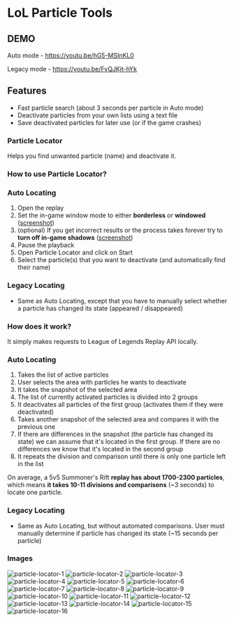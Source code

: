 # LoL Particle Tools

## DEMO

Auto mode - https://youtu.be/hG5-MSInKL0

Legacy mode - https://youtu.be/FvQJKjt-hYk

## Features

- Fast particle search (about 3 seconds per particle in Auto mode)
- Deactivate particles from your own lists using a text file
- Save deactivated particles for later use (or if the game crashes)

### Particle Locator

Helps you find unwanted particle (name) and deactivate it.

### How to use Particle Locator?

### Auto Locating

1. Open the replay
2. Set the in-game window mode to either **borderless** or **windowed** ([screenshot](demo/settings/window-mode.png?raw=true 'window mode'))
3. (optional) If you get incorrect results or the process takes forever try to **turn off in-game shadows** ([screenshot](demo/settings/shadow-quality.png?raw=true 'shadow quality'))
4. Pause the playback
5. Open Particle Locator and click on Start
6. Select the particle(s) that you want to deactivate (and automatically find their name)

### Legacy Locating

- Same as Auto Locating, except that you have to manually select whether a particle has changed its state (appeared / disappeared)

### How does it work?

It simply makes requests to League of Legends Replay API locally.

### Auto Locating

1. Takes the list of active particles
2. User selects the area with particles he wants to deactivate
3. It takes the snapshot of the selected area
4. The list of currently activated particles is divided into 2 groups
5. It deactivates all particles of the first group (activates them if they were deactivated)
6. Takes another snapshot of the selected area and compares it with the previous one
7. If there are differences in the snapshot (the particle has changed its state) we can assume that it's located in the first group.
   If there are no differences we know that it's located in the second group
8. It repeats the division and comparison until there is only one particle left in the list

On average, a 5v5 Summoner's Rift **replay has about 1700-2300 particles**, which means **it takes 10-11 divisions and comparisons** (~3 seconds) to locate one particle.

### Legacy Locating

- Same as Auto Locating, but without automated comparisons. User must manually determine if particle has changed its state (~15 seconds per particle)

### Images

![particle-locator-1](demo/particle-locator-1.png?raw=true)
![particle-locator-2](demo/particle-locator-2.png?raw=true)
![particle-locator-3](demo/particle-locator-3.png?raw=true)
![particle-locator-4](demo/particle-locator-4.png?raw=true)
![particle-locator-5](demo/particle-locator-5.png?raw=true)
![particle-locator-6](demo/particle-locator-6.png?raw=true)
![particle-locator-7](demo/particle-locator-7.png?raw=true)
![particle-locator-8](demo/particle-locator-8.png?raw=true)
![particle-locator-9](demo/particle-locator-9.png?raw=true)
![particle-locator-10](demo/particle-locator-10.png?raw=true)
![particle-locator-11](demo/particle-locator-11.png?raw=true)
![particle-locator-12](demo/particle-locator-12.png?raw=true)
![particle-locator-13](demo/particle-locator-13.png?raw=true)
![particle-locator-14](demo/particle-locator-14.png?raw=true)
![particle-locator-15](demo/particle-locator-15.png?raw=true)
![particle-locator-16](demo/particle-locator-16.png?raw=true)

